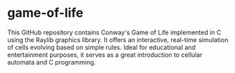 # game-of-life
This GitHub repository contains Conway's Game of Life implemented in C using the Raylib graphics library. It offers an interactive, real-time simulation of cells evolving based on simple rules. Ideal for educational and entertainment purposes, it serves as a great introduction to cellular automata and C programming.
